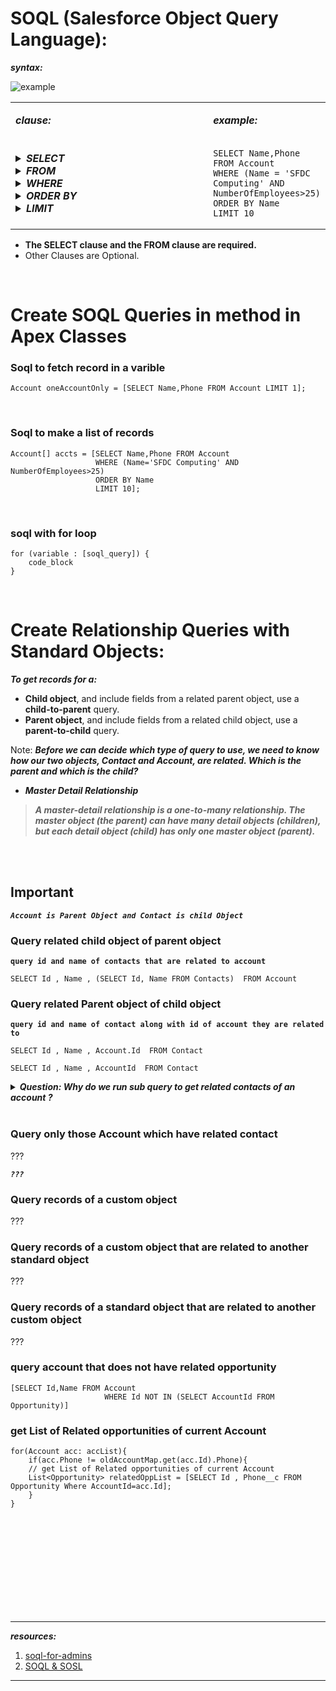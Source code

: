 # SOQL (Salesforce Object Query Language):

<!--
```apex
SELECT fieldList [subquery][...]
[TYPEOF typeOfField whenExpression[...] elseExpression END][...]
FROM objectType[,...] 
    [USING SCOPE filterScope]
[WHERE conditionExpression]
[WITH [DATA CATEGORY] filteringExpression]
[GROUP BY {fieldGroupByList|ROLLUP (fieldSubtotalGroupByList)|CUBE (fieldSubtotalGroupByList)} 
    [HAVING havingConditionExpression] ] 
[ORDER BY fieldOrderByList {ASC|DESC} [NULLS {FIRST|LAST}] ]
[LIMIT numberOfRowsToReturn]
[OFFSET numberOfRowsToSkip]
[FOR {VIEW  | REFERENCE}[,...] ]
      [ UPDATE {TRACKING|VIEWSTAT}[,...] ]
```
-->

***syntax:***

![example](https://res.cloudinary.com/hy4kyit2a/f_auto,fl_lossy,q_70/learn/modules/soql-for-admins/get-started-with-soql-queries/images/fc9bebc4207d1441a27d8cdaa11b4d6d_d-65-da-8-e-4-5253-4-bdf-a-23-c-917601911-ec-2.png)


<table>
<tr> 
<td width="400vw">
    
***clause:***    
</td>
<td>

***example:***
</td>
</tr>  
<tr> 
<td>
    
<details>
<summary><b><em> SELECT </em></b></summary>
<p>
    
```apex
// what fields of record   
```
![](https://res.cloudinary.com/hy4kyit2a/f_auto,fl_lossy,q_70/learn/modules/soql-for-admins/get-started-with-soql-queries/images/1ca7c9ee7641f4de3fc5de330ed8349c_754-b-81-a-2-4-e-40-475-f-adf-3-dc-1-ab-93464-ca.png)
</p>    
</details>  
    
<details>
<summary><b><em> FROM </em></b></summary>
<p>
    
```apex
// records FROM which object    
```
![](https://res.cloudinary.com/hy4kyit2a/f_auto,fl_lossy,q_70/learn/modules/soql-for-admins/get-started-with-soql-queries/images/a9cf39cadaa634c9454285de17e7d33f_9-e-4-f-96-ca-ff-2-c-49-f-0-902-c-50072-cb-58067.png)
</p>    
</details> 
    
<details>
<summary><b><em> WHERE </em></b></summary>
<p>
    
```apex
// what condition  
```
- The WHERE clause sets the conditions that a record must match to be selected and returned. 
- You can also define the WHERE clause to filter using more than one condition. 
- ***There are multiple ways to do this using three operators:*** 
    - <b>``AND``</b> : 
    ```
    WHERE FirstName = 'Stella' AND LastName = 'Pavlova'
    ```  
    - <b>``OR``</b> : 
    ```
    WHERE LastName = 'James' OR LastName = 'Barr'
    ```
    - <b>``IN``</b> :
    ```
    WHERE LastName IN ('James', 'Barr', 'Nedaerk', 'Forbes')
    ```
    
</p>    
</details> 

<details>
<summary><b><em> ORDER BY</em></b></summary>
<p>
    
```apex
// get in what ORDER
```
- **ASC** Returns results in ascending order
```
    ORDER BY Name ASC
```
- **DESC** Returns results in descending order
```
    ORDER BY Email DESC
```    
- Returns null records at the beginning (NULLS FIRST) or end (NULLS LAST)
```
   ORDER BY Email NULLS LAST 
```    
    
</p>    
</details> 
    
<details>
<summary><b><em> LIMIT </em></b></summary>
<p>
    
```apex
// how many records to get
```
example:
    
```
    SELECT Email, Name FROM Contact LIMIT 5
```    
</p>    
</details> 
    

   
</td>
<td>
    
```apex
SELECT Name,Phone 
FROM Account 
WHERE (Name = 'SFDC Computing' AND NumberOfEmployees>25)
ORDER BY Name
LIMIT 10
```
</td>
</tr>  
</table>    
    
    
- **The SELECT clause and the FROM clause are required.**    
- Other Clauses are Optional.
    
    
<br/>

# Create SOQL Queries in method in Apex Classes

### Soql to fetch record in a varible
```apex
Account oneAccountOnly = [SELECT Name,Phone FROM Account LIMIT 1];
```

<br/>

### Soql to make a list of records
```apex
Account[] accts = [SELECT Name,Phone FROM Account 
                   WHERE (Name='SFDC Computing' AND NumberOfEmployees>25)
                   ORDER BY Name
                   LIMIT 10];
```

<br/>

### soql with for loop
```apex
for (variable : [soql_query]) {
    code_block
}
```

<br/>


# Create Relationship Queries with Standard Objects:
***To get records for a:***
- **Child object**, and include fields from a related parent object, use a **child-to-parent** query.
- **Parent object**, and include fields from a related child object, use a **parent-to-child** query.

Note: ***Before we can decide which type of query to use, we need to know how our two objects, Contact and Account, are related. Which is the parent and which is the child?***
- ***Master Detail Relationship***
> ***A master-detail relationship is a one-to-many relationship. The master object (the parent) can have many detail objects (children), but each detail object (child) has only one master object (parent).***

<br/>

<br/>

## Important

***``Account is Parent Object and Contact is child Object``***

### Query related child object of parent object 
**``query id and name of contacts that are related to account``**
```soql
SELECT Id , Name , (SELECT Id, Name FROM Contacts)  FROM Account
```

### Query related Parent object of child object
**``query id and name of contact along with id of account they are related to``**

```soql
SELECT Id , Name , Account.Id  FROM Contact
```
```soql
SELECT Id , Name , AccountId  FROM Contact
```

<details>
<summary><b><em>Question: Why do we run sub query to get related contacts of an account ? </em></b></summary>
<p>
    
because a Parent can have many children, but a child can't have many parents. 
    
wait, what if a contact is related to more than one account? how to query all the related accounts of a contact??????????

<br/>

</p>
</details>

<br/>

### Query only those Account which have related contact
???

***``???``***

### Query records of a custom object
???

### Query records of a custom object that are related to another standard object
???

### Query records of a standard object that are related to another custom object
???

### query account that does not have related opportunity
```
[SELECT Id,Name FROM Account
                     WHERE Id NOT IN (SELECT AccountId FROM Opportunity)]
```




### get List of Related opportunities of current Account
```apex
for(Account acc: accList){
    if(acc.Phone != oldAccountMap.get(acc.Id).Phone){                
    // get List of Related opportunities of current Account
    List<Opportunity> relatedOppList = [SELECT Id , Phone__c FROM Opportunity Where AccountId=acc.Id];
    }
}

```





<br/>

<br/>

<br/>

<br/>

<br/>

<br/>

<br/>

<br/>

<br/>




---
***resources:***

1. [soql-for-admins](https://trailhead.salesforce.com/en/content/learn/modules/soql-for-admins)
2. [SOQL & SOSL](https://developer.salesforce.com/docs/atlas.en-us.224.0.soql_sosl.meta/soql_sosl/)

---

